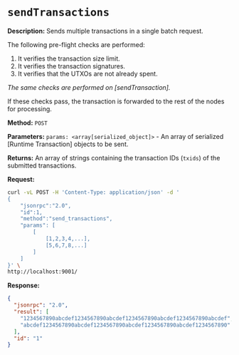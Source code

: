 # `sendTransactions`

**Description:**  Sends multiple transactions in a single batch request.

The following pre-flight checks are performed:
1. It verifies the transaction size limit.
2. It verifies the transaction signatures.
3. It verifies that the UTXOs are not already spent.

_The same checks are performed on [sendTransaction]._

If these checks pass, the transaction is forwarded to the rest of the nodes for processing.

**Method:** `POST`

**Parameters:**
    `params: <array[serialized_object]>` - An array of serialized [Runtime Transaction] objects to be sent.

**Returns:** An array of strings containing the transaction IDs (`txids`) of the submitted transactions.

**Request:**
```bash
curl -vL POST -H 'Content-Type: application/json' -d '
{
    "jsonrpc":"2.0",
    "id":1,
    "method":"send_transactions",
    "params": [
        [
            [1,2,3,4,...],
            [5,6,7,8,...]
        ]
    ]
}' \
http://localhost:9001/
```

**Response:**
```json
{
  "jsonrpc": "2.0",
  "result": [
    "1234567890abcdef1234567890abcdef1234567890abcdef1234567890abcdef",
    "abcdef1234567890abcdef1234567890abcdef1234567890abcdef1234567890"
  ],
  "id": "1"
}
```

